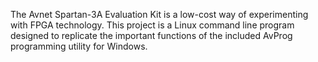 The Avnet Spartan-3A Evaluation Kit is a low-cost way of experimenting with FPGA technology. This project is a Linux command line program designed to replicate the important functions of the included AvProg programming utility for Windows.